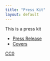 ```yaml
---
title: "Press Kit"
layout: default
---
```


This is a press kit

* [Press Release](/presskit/covers)
* [Covers](/presskit/covers)

[CC0](https://creativecommons.org/publicdomain/zero/1.0/)
